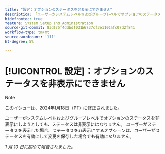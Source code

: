 ```yaml
---
title: "設定：オプションのステータスを非表示にできません"
description: 「ユーザーがシステムレベルおよびグループレベルでオプションのステータスを非表示にしようとしても、ステータスは非表示にはなりません。 ユーザーがステータスを表示した場合、ステータスを非表示にするオプションは、ユーザーが有効にして変更を保存した場合でも有効になりません。
hidefromtoc: true
feature: System Setup and Administration
source-git-commit: 83d675f4ddbdf031b6737cf3e1101afc07d2f841
workflow-type: tm+mt
source-wordcount: '111'
ht-degree: 5%

---
```



# [!UICONTROL 設定]：オプションのステータスを非表示にできません

>[!NOTE]
>
>このイシューは、2024年1月18日（PT）に修正されました。

ユーザーがシステムレベルおよびグループレベルでオプションのステータスを非表示にしようとしても、ステータスは非表示にはなりません。 ユーザーがステータスを表示した場合、ステータスを非表示にするオプションは、ユーザーがステータスを有効にして変更を保存した場合でも有効になりません。

_1 月 10 日に初めて報告されました。_

